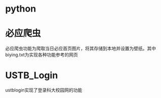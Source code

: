 # python

# 必应爬虫
必应爬虫功能为爬取当日必应首页图片，将其存储到本地并设置为壁纸。其中biying.txt为实现各种功能参考的网页

# USTB_Login
ustblogin实现了登录科大校园网的功能
